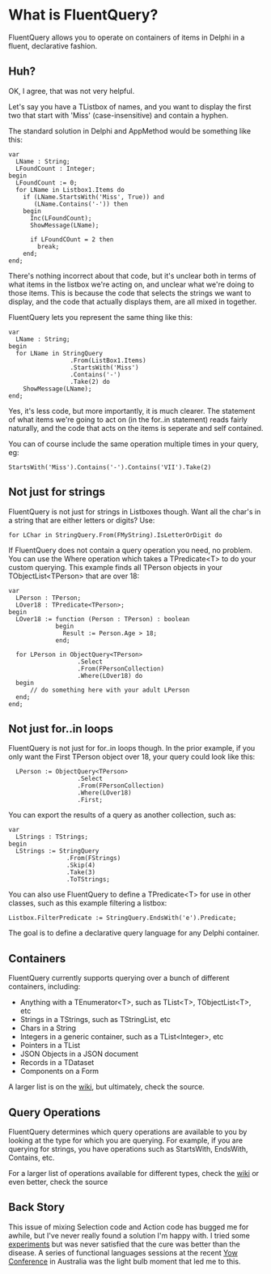 What is FluentQuery?
====================
FluentQuery allows you to operate on containers of items in Delphi in a fluent, declarative fashion. 


Huh?
----

OK, I agree, that was not very helpful. 

Let's say you have a TListbox of names, and you want to display the first two that start with 'Miss' (case-insensitive) and contain a hyphen.  

The standard solution in Delphi and AppMethod would be something like this:

    var
      LName : String;
      LFoundCount : Integer;
    begin
      LFoundCount := 0;
      for LName in Listbox1.Items do
        if (LName.StartsWith('Miss', True)) and
           (LName.Contains('-')) then
        begin
          Inc(LFoundCount);
          ShowMessage(LName);

          if LFoundCOunt = 2 then
            break;
        end;
    end;


There's nothing incorrect about that code, but it's unclear both in terms of what items in the listbox we're acting on, and unclear what we're doing to those items. This is because the code that selects the strings we want to display, and the code that actually displays them, are all mixed in together.

FluentQuery lets you represent the same thing like this:

    var
      LName : String;
    begin
      for LName in StringQuery
                     .From(ListBox1.Items)
                     .StartsWith('Miss')
                     .Contains('-')
                     .Take(2) do
        ShowMessage(LName);
    end;

 
Yes, it's less code, but more importantly, it is much clearer. The statement of what items we're going to act on (in the for..in statement) reads fairly naturally, and the code that acts on the items is seperate and self contained. 

You can of course include the same operation multiple times in your query, eg: 

    StartsWith('Miss').Contains('-').Contains('VII').Take(2)


Not just for strings
--------------------

FluentQuery is not just for strings in Listboxes though. Want all the char's in a string that are either letters or digits? Use:
   
    for LChar in StringQuery.From(FMyString).IsLetterOrDigit do
    
If FluentQuery does not contain a query operation you need, no problem. You can use the Where operation which takes a TPredicate&lt;T> to do your custom querying. This example finds all TPerson objects in your TObjectList&lt;TPerson> that are over 18: 


    var
      LPerson : TPerson;
      LOver18 : TPredicate<TPerson>;
    begin
      LOver18 := function (Person : TPerson) : boolean
                 begin
                   Result := Person.Age > 18;
                 end;
    
      for LPerson in ObjectQuery<TPerson>
                       .Select
                       .From(FPersonCollection)
                       .Where(LOver18) do
      begin
          // do something here with your adult LPerson
      end;
    end;
   
    
Not just for..in loops
--------------------------
FluentQuery is not just for for..in loops though. In the prior example, if you only want the First TPerson object over 18, your query could look like this:



      LPerson := ObjectQuery<TPerson>
                       .Select
                       .From(FPersonCollection)
                       .Where(LOver18)
                       .First;


You can export the results of a query as another collection, such as:

    var
      LStrings : TStrings;
    begin
      LStrings := StringQuery
                    .From(FStrings)
                    .Skip(4)
                    .Take(3)
                    .ToTStrings;

You can also use FluentQuery to define a TPredicate&lt;T> for use in other classes, such as this example filtering a listbox:

    Listbox.FilterPredicate := StringQuery.EndsWith('e').Predicate;

The goal is to define a declarative query language for any Delphi container. 

Containers
----------
FluentQuery currently supports querying over a bunch of different containers, including:

- Anything with a TEnumerator&lt;T>, such as TList&lt;T>, TObjectList&lt;T>, etc 
- Strings in a TStrings, such as TStringList, etc
- Chars in a String
- Integers in a generic container, such as a TList&lt;Integer>, etc
- Pointers in a TList
- JSON Objects in a JSON document
- Records in a TDataset
- Components on a Form

A larger list is on the [wiki](https://github.com/malcolmgroves/FluentQuery/wiki/Supported-Containers), but ultimately, check the source.


Query Operations
----------------
FluentQuery determines which query operations are available to you by looking at the type for which you are querying. For example, if you are querying for strings, you have operations such as StartsWith, EndsWith, Contains, etc.

For a larger list of operations available for different types, check the [wiki](https://github.com/malcolmgroves/FluentQuery/wiki/query-operations) or even better, check the source


Back Story
----------
This issue of mixing Selection code and Action code has bugged me for awhile, but I've never really found a solution I'm happy with. I tried some [experiments](http://www.malcolmgroves.com/blog/?p=273) but was never satisfied that the cure was better than the disease. A series of functional languages sessions at the recent [Yow Conference](http://yowconference.com.au/) in Australia was the light bulb moment that led me to this.  
